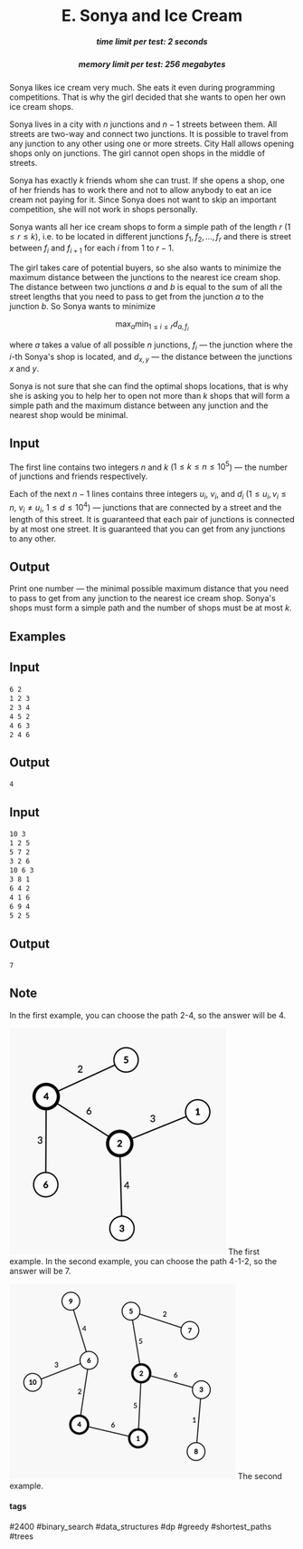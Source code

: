<h1 style='text-align: center;'> E. Sonya and Ice Cream</h1>

<h5 style='text-align: center;'>time limit per test: 2 seconds</h5>
<h5 style='text-align: center;'>memory limit per test: 256 megabytes</h5>

Sonya likes ice cream very much. She eats it even during programming competitions. That is why the girl decided that she wants to open her own ice cream shops.

Sonya lives in a city with $n$ junctions and $n-1$ streets between them. All streets are two-way and connect two junctions. It is possible to travel from any junction to any other using one or more streets. City Hall allows opening shops only on junctions. The girl cannot open shops in the middle of streets. 

Sonya has exactly $k$ friends whom she can trust. If she opens a shop, one of her friends has to work there and not to allow anybody to eat an ice cream not paying for it. Since Sonya does not want to skip an important competition, she will not work in shops personally.

Sonya wants all her ice cream shops to form a simple path of the length $r$ ($1 \le r \le k$), i.e. to be located in different junctions $f_1, f_2, \dots, f_r$ and there is street between $f_i$ and $f_{i+1}$ for each $i$ from $1$ to $r-1$.

The girl takes care of potential buyers, so she also wants to minimize the maximum distance between the junctions to the nearest ice cream shop. The distance between two junctions $a$ and $b$ is equal to the sum of all the street lengths that you need to pass to get from the junction $a$ to the junction $b$. So Sonya wants to minimize

$$\max_{a} \min_{1 \le i \le r} d_{a,f_i}$$

where $a$ takes a value of all possible $n$ junctions, $f_i$ — the junction where the $i$-th Sonya's shop is located, and $d_{x,y}$ — the distance between the junctions $x$ and $y$.

Sonya is not sure that she can find the optimal shops locations, that is why she is asking you to help her to open not more than $k$ shops that will form a simple path and the maximum distance between any junction and the nearest shop would be minimal. 

## Input

The first line contains two integers $n$ and $k$ ($1\leq k\leq n\leq 10^5$) — the number of junctions and friends respectively.

Each of the next $n-1$ lines contains three integers $u_i$, $v_i$, and $d_i$ ($1\leq u_i, v_i\leq n$, $v_i\neq u_i$, $1\leq d\leq 10^4$) — junctions that are connected by a street and the length of this street. It is guaranteed that each pair of junctions is connected by at most one street. It is guaranteed that you can get from any junctions to any other.

## Output

Print one number — the minimal possible maximum distance that you need to pass to get from any junction to the nearest ice cream shop. Sonya's shops must form a simple path and the number of shops must be at most $k$.

## Examples

## Input


```
6 2  
1 2 3  
2 3 4  
4 5 2  
4 6 3  
2 4 6  

```
## Output


```
4  

```
## Input


```
10 3  
1 2 5  
5 7 2  
3 2 6  
10 6 3  
3 8 1  
6 4 2  
4 1 6  
6 9 4  
5 2 5  

```
## Output


```
7  

```
## Note

In the first example, you can choose the path 2-4, so the answer will be 4.

 ![](images/d5483af4ccf0d72969381ef5f5b2dff6aa3b4df2.png) The first example. In the second example, you can choose the path 4-1-2, so the answer will be 7.

 ![](images/cdb6ee2890d8135acb2d392f8d4f95b61fd40a45.png) The second example. 

#### tags 

#2400 #binary_search #data_structures #dp #greedy #shortest_paths #trees 